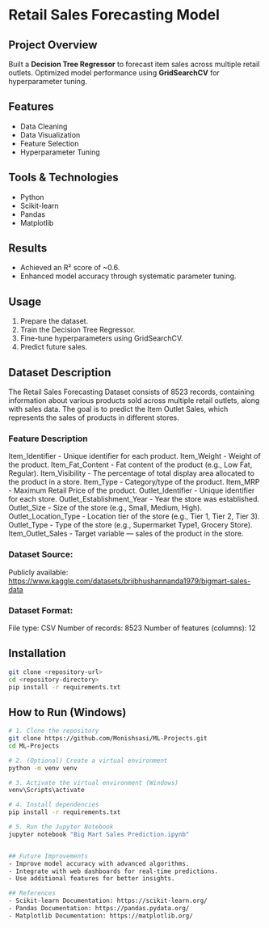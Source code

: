 
# Retail Sales Forecasting Model

## Project Overview
Built a **Decision Tree Regressor** to forecast item sales across multiple retail outlets. Optimized model performance using **GridSearchCV** for hyperparameter tuning.

## Features
- Data Cleaning
- Data Visualization
- Feature Selection
- Hyperparameter Tuning

## Tools & Technologies
- Python
- Scikit-learn
- Pandas
- Matplotlib

## Results
- Achieved an R² score of ~0.6.
- Enhanced model accuracy through systematic parameter tuning.

## Usage
1. Prepare the dataset.
2. Train the Decision Tree Regressor.
3. Fine-tune hyperparameters using GridSearchCV.
4. Predict future sales.


## Dataset Description
The Retail Sales Forecasting Dataset consists of 8523 records, containing information about various products sold across multiple retail outlets, along with sales data. The goal is to predict the Item Outlet Sales, which represents the sales of products in different stores.

### Feature Description

Item_Identifier - Unique identifier for each product.
Item_Weight - Weight of the product.
Item_Fat_Content - Fat content of the product (e.g., Low Fat, Regular).
Item_Visibility - The percentage of total display area allocated to the product in a store.
Item_Type - Category/type of the product.
Item_MRP - Maximum Retail Price of the product.
Outlet_Identifier - Unique identifier for each store.
Outlet_Establishment_Year - Year the store was established.
Outlet_Size - Size of the store (e.g., Small, Medium, High).
Outlet_Location_Type - Location tier of the store (e.g., Tier 1, Tier 2, Tier 3).
Outlet_Type - Type of the store (e.g., Supermarket Type1, Grocery Store).
Item_Outlet_Sales - Target variable — sales of the product in the store.

### Dataset Source:

Publicly available: https://www.kaggle.com/datasets/brijbhushannanda1979/bigmart-sales-data

### Dataset Format:

File type: CSV
Number of records: 8523
Number of features (columns): 12

## Installation
```bash
git clone <repository-url>
cd <repository-directory>
pip install -r requirements.txt
```

## How to Run (Windows)

```bash
# 1. Clone the repository
git clone https://github.com/Monishsasi/ML-Projects.git
cd ML-Projects

# 2. (Optional) Create a virtual environment
python -m venv venv

# 3. Activate the virtual environment (Windows)
venv\Scripts\activate

# 4. Install dependencies
pip install -r requirements.txt

# 5. Run the Jupyter Notebook
jupyter notebook "Big Mart Sales Prediction.ipynb"


## Future Improvements
- Improve model accuracy with advanced algorithms.
- Integrate with web dashboards for real-time predictions.
- Use additional features for better insights.

## References
- Scikit-learn Documentation: https://scikit-learn.org/
- Pandas Documentation: https://pandas.pydata.org/
- Matplotlib Documentation: https://matplotlib.org/


